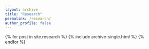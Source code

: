 ```yaml
---
layout: archive
title: "Research"
permalink: /research/
author_profile: false
---
```


{% for post in site.research %}
  {% include archive-single.html %}
{% endfor %}